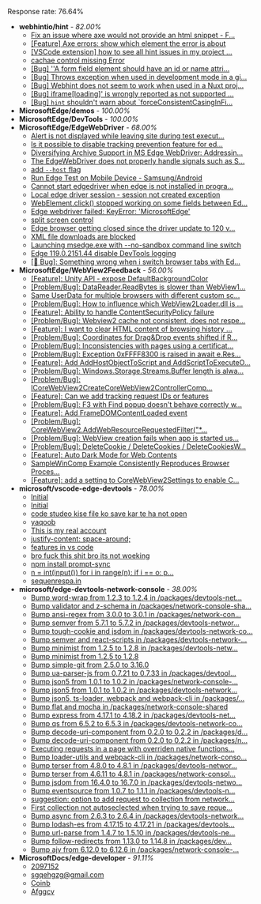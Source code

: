 Response rate: 76.64%

* **webhintio/hint** - _82.00%_
  * [Fix an issue where axe would not provide an html snippet - F...](https://github.com/webhintio/hint/pull/5876)
  * [[Feature] Axe errors: show which element the error is about](https://github.com/webhintio/hint/issues/5835)
  * [[VSCode extension] how to see all hint issues in my project ...](https://github.com/webhintio/hint/issues/5829)
  * [cachae control missing Error](https://github.com/webhintio/hint/issues/5823)
  * [[Bug] ''A form field element should have an id or name attri...](https://github.com/webhintio/hint/issues/5741)
  * [[Bug] Throws exception when used in development mode in a gi...](https://github.com/webhintio/hint/issues/5738)
  * [[Bug] Webhint does not seem to work when used in a Nuxt proj...](https://github.com/webhintio/hint/issues/5735)
  * [[Bug] iframe[loading]' is wrongly reported as not supported ...](https://github.com/webhintio/hint/issues/5730)
  * [[Bug] `hint` shouldn't warn about `forceConsistentCasingInFi...](https://github.com/webhintio/hint/issues/5880)
* **MicrosoftEdge/demos** - _100.00%_
* **MicrosoftEdge/DevTools** - _100.00%_
* **MicrosoftEdge/EdgeWebDriver** - _68.00%_
  * [Alert is not displayed while leaving site during test execut...](https://github.com/MicrosoftEdge/EdgeWebDriver/issues/155)
  * [Is it possible to disable tracking prevention feature for ed...](https://github.com/MicrosoftEdge/EdgeWebDriver/issues/154)
  * [Diversifying Archive Support in MS Edge WebDriver: Addressin...](https://github.com/MicrosoftEdge/EdgeWebDriver/issues/153)
  * [The EdgeWebDriver does not properly handle signals such as S...](https://github.com/MicrosoftEdge/EdgeWebDriver/issues/152)
  * [add `--host` flag](https://github.com/MicrosoftEdge/EdgeWebDriver/issues/150)
  * [Run Edge Test on Mobile Device - Samsung/Android](https://github.com/MicrosoftEdge/EdgeWebDriver/issues/148)
  * [Cannot start edgedriver when edge is not installed in progra...](https://github.com/MicrosoftEdge/EdgeWebDriver/issues/144)
  * [Local edge driver session - session not created exception](https://github.com/MicrosoftEdge/EdgeWebDriver/issues/140)
  * [WebElement.click() stopped working on some fields between Ed...](https://github.com/MicrosoftEdge/EdgeWebDriver/issues/139)
  * [Edge webdriver failed: KeyError: 'MicrosoftEdge'](https://github.com/MicrosoftEdge/EdgeWebDriver/issues/138)
  * [split screen control](https://github.com/MicrosoftEdge/EdgeWebDriver/issues/137)
  * [Edge browser getting closed since the driver update to 120 v...](https://github.com/MicrosoftEdge/EdgeWebDriver/issues/135)
  * [XML file downloads are blocked](https://github.com/MicrosoftEdge/EdgeWebDriver/issues/133)
  * [Launching msedge.exe with --no-sandbox command line switch](https://github.com/MicrosoftEdge/EdgeWebDriver/issues/141)
  * [Edge 119.0.2151.44 disable DevTools logging](https://github.com/MicrosoftEdge/EdgeWebDriver/issues/124)
  * [[🐛 Bug]: Something wrong when i switch browser tabs with Ed...](https://github.com/MicrosoftEdge/EdgeWebDriver/issues/123)
* **MicrosoftEdge/WebView2Feedback** - _56.00%_
  * [[Feature]: Unity API - expose DefaultBackgroundColor](https://github.com/MicrosoftEdge/WebView2Feedback/issues/4701)
  * [[Problem/Bug]:  DataReader.ReadBytes is slower than WebView1...](https://github.com/MicrosoftEdge/WebView2Feedback/issues/4698)
  * [Same UserData for multiple browsers with different custom sc...](https://github.com/MicrosoftEdge/WebView2Feedback/issues/4694)
  * [[Problem/Bug]: How to influence which WebView2Loader.dll is ...](https://github.com/MicrosoftEdge/WebView2Feedback/issues/4693)
  * [[Feature]: Ability to handle ContentSecurityPolicy failure](https://github.com/MicrosoftEdge/WebView2Feedback/issues/4691)
  * [[Problem/Bug]: Webview2 cache not consistent, does not respe...](https://github.com/MicrosoftEdge/WebView2Feedback/issues/4687)
  * [[Feature]: I want to clear HTML content of browsing history ...](https://github.com/MicrosoftEdge/WebView2Feedback/issues/4683)
  * [[Problem/Bug]: Coordinates for Drag&Drop events shifted if R...](https://github.com/MicrosoftEdge/WebView2Feedback/issues/4678)
  * [[Problem/Bug]: Inconsistencies with pages using a certificat...](https://github.com/MicrosoftEdge/WebView2Feedback/issues/4670)
  * [[Problem/Bug]: Exception 0xFFFF8300 is raised in await e.Res...](https://github.com/MicrosoftEdge/WebView2Feedback/issues/4663)
  * [[Feature]: Add AddHostObjectToScript and AddScriptToExecuteO...](https://github.com/MicrosoftEdge/WebView2Feedback/issues/4661)
  * [[Problem/Bug]: Windows.Storage.Streams.Buffer length is alwa...](https://github.com/MicrosoftEdge/WebView2Feedback/issues/4658)
  * [[Problem/Bug]: ICoreWebView2CreateCoreWebView2ControllerComp...](https://github.com/MicrosoftEdge/WebView2Feedback/issues/4654)
  * [[Feature]: Can we add tracking request IDs or features](https://github.com/MicrosoftEdge/WebView2Feedback/issues/4642)
  * [[Problem/Bug]: F3 with Find popup doesn't behave correctly w...](https://github.com/MicrosoftEdge/WebView2Feedback/issues/4638)
  * [[Feature]: Add FrameDOMContentLoaded event](https://github.com/MicrosoftEdge/WebView2Feedback/issues/4692)
  * [[Problem/Bug]: CoreWebView2.AddWebResourceRequestedFilter("*...](https://github.com/MicrosoftEdge/WebView2Feedback/issues/4689)
  * [[Problem/Bug]: WebView creation fails when app is started us...](https://github.com/MicrosoftEdge/WebView2Feedback/issues/4672)
  * [[Problem/Bug]: DeleteCookie / DeleteCookies / DeleteCookiesW...](https://github.com/MicrosoftEdge/WebView2Feedback/issues/4669)
  * [[Feature]: Auto Dark Mode for Web Contents](https://github.com/MicrosoftEdge/WebView2Feedback/issues/4656)
  * [SampleWinComp Example Consistently Reproduces Browser Proces...](https://github.com/MicrosoftEdge/WebView2Feedback/issues/4655)
  * [[Feature]: add a setting to CoreWebView2Settings to enable C...](https://github.com/MicrosoftEdge/WebView2Feedback/issues/4639)
* **microsoft/vscode-edge-devtools** - _78.00%_
  * [Initial](https://github.com/microsoft/vscode-edge-devtools/issues/2312)
  * [Initial](https://github.com/microsoft/vscode-edge-devtools/issues/2311)
  * [code studeo kise file ko save kar te ha  not open](https://github.com/microsoft/vscode-edge-devtools/issues/2310)
  * [yaqoob](https://github.com/microsoft/vscode-edge-devtools/issues/2309)
  * [This is my real account](https://github.com/microsoft/vscode-edge-devtools/issues/2308)
  * [  justify-content: space-around;](https://github.com/microsoft/vscode-edge-devtools/issues/2307)
  * [features in vs code](https://github.com/microsoft/vscode-edge-devtools/issues/2306)
  * [ bro fuck this shit bro its not woeking ](https://github.com/microsoft/vscode-edge-devtools/issues/2305)
  * [npm install prompt-sync](https://github.com/microsoft/vscode-edge-devtools/issues/2304)
  * [n = int(input()) for i in range(n):     if i == o:         p...](https://github.com/microsoft/vscode-edge-devtools/issues/2303)
  * [sequenrespa.in ](https://github.com/microsoft/vscode-edge-devtools/issues/2276)
* **microsoft/edge-devtools-network-console** - _38.00%_
  * [Bump word-wrap from 1.2.3 to 1.2.4 in /packages/devtools-net...](https://github.com/microsoft/edge-devtools-network-console/pull/123)
  * [Bump validator and z-schema in /packages/network-console-sha...](https://github.com/microsoft/edge-devtools-network-console/pull/122)
  * [Bump ansi-regex from 3.0.0 to 3.0.1 in /packages/network-con...](https://github.com/microsoft/edge-devtools-network-console/pull/121)
  * [Bump semver from 5.7.1 to 5.7.2 in /packages/devtools-networ...](https://github.com/microsoft/edge-devtools-network-console/pull/120)
  * [Bump tough-cookie and jsdom in /packages/devtools-network-co...](https://github.com/microsoft/edge-devtools-network-console/pull/119)
  * [Bump semver and react-scripts in /packages/devtools-network-...](https://github.com/microsoft/edge-devtools-network-console/pull/117)
  * [Bump minimist from 1.2.5 to 1.2.8 in /packages/devtools-netw...](https://github.com/microsoft/edge-devtools-network-console/pull/112)
  * [Bump minimist from 1.2.5 to 1.2.8](https://github.com/microsoft/edge-devtools-network-console/pull/111)
  * [Bump simple-git from 2.5.0 to 3.16.0](https://github.com/microsoft/edge-devtools-network-console/pull/110)
  * [Bump ua-parser-js from 0.7.21 to 0.7.33 in /packages/devtool...](https://github.com/microsoft/edge-devtools-network-console/pull/109)
  * [Bump json5 from 1.0.1 to 1.0.2 in /packages/network-console-...](https://github.com/microsoft/edge-devtools-network-console/pull/108)
  * [Bump json5 from 1.0.1 to 1.0.2 in /packages/devtools-network...](https://github.com/microsoft/edge-devtools-network-console/pull/107)
  * [Bump json5, ts-loader, webpack and webpack-cli in /packages/...](https://github.com/microsoft/edge-devtools-network-console/pull/106)
  * [Bump flat and mocha in /packages/network-console-shared](https://github.com/microsoft/edge-devtools-network-console/pull/105)
  * [Bump express from 4.17.1 to 4.18.2 in /packages/devtools-net...](https://github.com/microsoft/edge-devtools-network-console/pull/104)
  * [Bump qs from 6.5.2 to 6.5.3 in /packages/devtools-network-co...](https://github.com/microsoft/edge-devtools-network-console/pull/103)
  * [Bump decode-uri-component from 0.2.0 to 0.2.2 in /packages/d...](https://github.com/microsoft/edge-devtools-network-console/pull/101)
  * [Bump decode-uri-component from 0.2.0 to 0.2.2 in /packages/n...](https://github.com/microsoft/edge-devtools-network-console/pull/100)
  * [Executing requests in a page with overriden native functions...](https://github.com/microsoft/edge-devtools-network-console/issues/99)
  * [Bump loader-utils and webpack-cli in /packages/network-conso...](https://github.com/microsoft/edge-devtools-network-console/pull/98)
  * [Bump terser from 4.8.0 to 4.8.1 in /packages/devtools-networ...](https://github.com/microsoft/edge-devtools-network-console/pull/97)
  * [Bump terser from 4.6.11 to 4.8.1 in /packages/network-consol...](https://github.com/microsoft/edge-devtools-network-console/pull/96)
  * [Bump jsdom from 16.4.0 to 16.7.0 in /packages/devtools-netwo...](https://github.com/microsoft/edge-devtools-network-console/pull/94)
  * [Bump eventsource from 1.0.7 to 1.1.1 in /packages/devtools-n...](https://github.com/microsoft/edge-devtools-network-console/pull/93)
  * [suggestion: option to add request to collection from network...](https://github.com/microsoft/edge-devtools-network-console/issues/92)
  * [First collection not autoseclected when trying to save reque...](https://github.com/microsoft/edge-devtools-network-console/issues/91)
  * [Bump async from 2.6.3 to 2.6.4 in /packages/devtools-network...](https://github.com/microsoft/edge-devtools-network-console/pull/90)
  * [Bump lodash-es from 4.17.15 to 4.17.21 in /packages/devtools...](https://github.com/microsoft/edge-devtools-network-console/pull/84)
  * [Bump url-parse from 1.4.7 to 1.5.10 in /packages/devtools-ne...](https://github.com/microsoft/edge-devtools-network-console/pull/83)
  * [Bump follow-redirects from 1.13.0 to 1.14.8 in /packages/dev...](https://github.com/microsoft/edge-devtools-network-console/pull/81)
  * [Bump ajv from 6.12.0 to 6.12.6 in /packages/network-console-...](https://github.com/microsoft/edge-devtools-network-console/pull/80)
* **MicrosoftDocs/edge-developer** - _91.11%_
  * [2097152](https://github.com/MicrosoftDocs/edge-developer/issues/3230)
  * [sgqehgzg@gmail.com](https://github.com/MicrosoftDocs/edge-developer/issues/3229)
  * [Coinb](https://github.com/MicrosoftDocs/edge-developer/issues/3237)
  * [Afggcv](https://github.com/MicrosoftDocs/edge-developer/issues/3228)